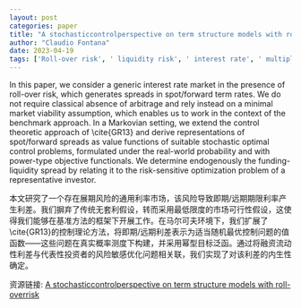 ```yaml
---
layout: post
categories: paper
title: "A stochasticcontrolperspective on term structure models with roll-overrisk"
author: "Claudio Fontana"
date: 2023-04-19
tags: ['Roll-over risk', ' liquidity risk', ' interest rate', ' multiplicative spread', ' term rate', ' benchmark approach', ' stochastic control', ' risk-sensitive portfolio optimization']
---
```


In this paper, we consider a generic interest rate market in the presence of roll-over risk, which generates spreads in spot/forward term rates. We do not require classical absence of arbitrage and rely instead on a minimal market viability assumption, which enables us to work in the context of the benchmark approach. In a Markovian setting, we extend the control theoretic approach of \cite{GR13} and derive representations of spot/forward spreads as value functions of suitable stochastic optimal control problems, formulated under the real-world probability and with power-type objective functionals. We determine endogenously the funding-liquidity spread by relating it to the risk-sensitive optimization problem of a representative investor.

本文研究了一个存在展期风险的通用利率市场，该风险导致即期/远期期限利率产生利差。我们摒弃了传统无套利假设，转而采用最低限度的市场可行性假设，这使得我们能够在基准方法的框架下开展工作。在马尔可夫环境下，我们扩展了\cite{GR13}的控制理论方法，将即期/远期利差表示为适当随机最优控制问题的值函数——这些问题在真实概率测度下构建，并采用幂型目标泛函。通过将融资流动性利差与代表性投资者的风险敏感优化问题相关联，我们实现了对该利差的内生性确定。

资源链接: [A stochasticcontrolperspective on term structure models with roll-overrisk](https://papers.ssrn.com/sol3/papers.cfm?abstract_id=4412350)
